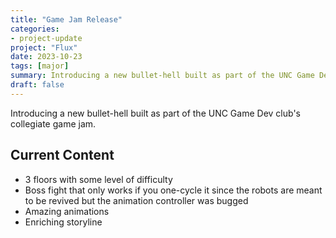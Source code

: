 ```yaml
---
title: "Game Jam Release"
categories:
- project-update
project: "Flux"
date: 2023-10-23
tags: [major]
summary: Introducing a new bullet-hell built as part of the UNC Game Dev club's collegiate game jam.
draft: false
---
```

Introducing a new bullet-hell built as part of the UNC Game Dev club's collegiate game jam.
<!-- More -->

## Current Content

- 3 floors with some level of difficulty
- Boss fight that only works if you one-cycle it since the robots are meant to be revived but the animation controller was bugged
- Amazing animations
- Enriching storyline